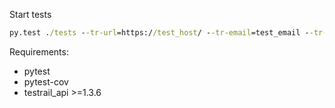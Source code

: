 Start tests

```cmd
py.test ./tests --tr-url=https://test_host/ --tr-email=test_email --tr-password=test_password
```

Requirements:

* pytest
* pytest-cov
* testrail_api >=1.3.6